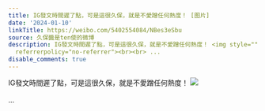 ```yaml
---
title: IG發文時間遲了點，可是這很久保，就是不愛蹭任何熱度！ [图片]
date: '2024-01-10'
linkTitle: https://weibo.com/5402554084/NBes3eSbu
source: 久保醬是ten使的微博
description: IG發文時間遲了點，可是這很久保，就是不愛蹭任何熱度！ <img style="" src="https://tvax1.sinaimg.cn/large/005TCz76gy1hlotcxsj4zj30q80hm76e.jpg"
  referrerpolicy="no-referrer"><br><br> ...
disable_comments: true
---
```

IG發文時間遲了點，可是這很久保，就是不愛蹭任何熱度！ <img style="" src="https://tvax1.sinaimg.cn/large/005TCz76gy1hlotcxsj4zj30q80hm76e.jpg" referrerpolicy="no-referrer"><br><br> ...